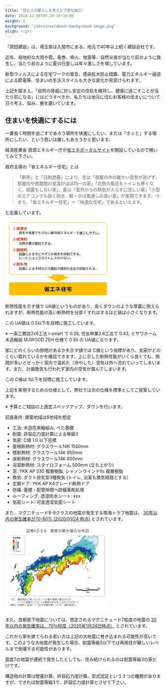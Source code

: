 ```yaml
---
title: '住む人の暮らしを考えた丁寧な施工'
date: 2018-12-06T09:29:16+10:00
weight: 1
background: '/services/about-background-image.png'
align: right
---
```


「原田建設」は、埼玉県は入間市にある、地元で40年以上続く建設会社です。

近年、局地的な大雨や雹、竜巻、噴火、地震等、自然災害が当たり前のように発生し、当たり前のように夏の日差しは年々激しさを増しています。

新型ウィルスによる在宅ワークの普及、感染拡大防止措置、電力エネルギー逼迫による節電等、住まいの生活スタイルも大きな変化が見受けられます。

上記を踏まえ、「自然の脅威に対し安定の住処を維持し、健康に過ごすことが当たり前になる」にはどうすべきか、私たちは地元に住むお客様の住まいについて日々考え、悩み、腕を磨いています。

## 住まいを快適にするには

一番長く時間を過ごすであろう場所を快適にしたい、または「ホッと」する場所にしたい、という思いは誰しもあろうかと思います。

経済産業省 資源エネルギー庁が[省エネポータルサイト](https://www.enecho.meti.go.jp/category/saving_and_new/saving/general/housing/)を開設しているので覗いてみて下さい。

政府主導の「省エネルギー住宅」とは

> 「断熱」と「日射遮蔽」により、冬は「部屋の中の暖かい空気が逃げず、部屋内や部屋間の室温がほぼ均一の家」「北側の風呂もトイレも寒くなく、結露もしない家」、夏は「室外からの熱気が入らずに涼しい家」「小型のエアコンでも良く効き、朝・夕は風通しの良い家」が実現できます。つまり、「省エネルギー住宅」＝「快適な住宅」であるといえます。

と定義しています。

![経済産業省資源エネルギー庁_省エネルギー住宅とは](./enecho.meti.go.jp.01.jpg)

断熱性能を示す値で UA値というものがあり、良くダウンのような厚着に例えられますが、断熱性能の高い断熱材を分厚くすればするほど値は小さくなります。

この UA値は 0.5以下を目標に施工しています。

※ 一条工務店2x6工法 i-smart で 0.26, 住友林業2.6工法で 0.43, ミサワホーム 木造軸組 MJWOOD ZEH 仕様で 0.55 の UA値になります。

家にどのくらいの隙間があるかを示す値では C値という指標があり、気密がどのくらい取れているかを確認できます。上に示した断熱性能がいくら良くても、隙間が多いとせっかく室内で温めた（冷やした）空気は外へ流れていってしまいます。また、計画換気も行われず室内の空気が澱んでしまいます。

この C値は 1以下を目標に施工しています。

上記を実現するための仕様として、弊社では次の仕様を標準としてご提案しています。

※ 予算とご相談の上適宜スペックアップ、ダウンを行います。

前提条件: 建築地域は6地域を想定

- 工法: 木造在来軸組み, べた基礎
- 耐震: 許容応力度計算による等級3
- 気密: C値 1.0 以下目標
- 屋根断熱材: グラスウール14K 1550mm
- 壁断熱材: グラスウール14K 850mm
- 床断熱材: グラスウール14K 800mm
- 浴室断熱材: スタイロフォーム 500mm (立ち上がり)
- 窓: YKK AP 330 複層樹脂, シャノンウインドIIs 複層樹脂
- 換気: ダクト排気型3種換気 (トイレ, 浴室も換気経路とする)
- 玄関ドア: YKK AP K4グレード断熱ドア
- 防蟻: 基礎・配管隙間へ防蟻薬剤処理
- ルーフィング, 透湿防水シート: xxx
- 気密シート: 可変透湿気密シート

また、マグニチュード8-9クラスの地震が発生する南海トラフ地震は、 [30年以内の発生確率が70-80% (2020/01/24 時点)](https://www.mlit.go.jp/hakusyo/mlit/r01/hakusho/r02/html/n1222000.html) とされています。

![図表1-2-2-6 震度の最大値の分布](./nankai-torafu.png)

また、首都直下地震については、想定されるマグニチュード7程度の地震の [30年以内の発生確率は、70％程度（2020年1月24日時点）](https://www.mlit.go.jp/hakusyo/mlit/r01/hakusho/r02/html/n1222000.html) とされています。

これから家を建てられる若い方は上記の大地震に巻き込まれる可能性が高いです。このような大地震が発生した場合、耐震等級2以下では再居住が難しいレベルまで倒壊する可能性があります。

震度7の地震が連続で発生したとしても、住み続けられるのは耐震等級3の家だけです。

構造物の計算は壁量計算、許容応力度計算、型式認定という３つの種類がありますが、できれば耐震等級3で、許容応力度計算とさせて下さい。
